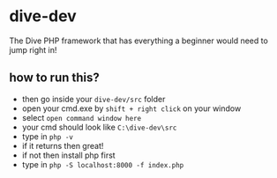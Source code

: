 # dive-dev
The Dive PHP framework that has everything a beginner would need to jump right in!

## how to run this?
- then go inside your `dive-dev/src` folder
- open your cmd.exe by `shift + right click` on your window
- select `open command window here`
- your cmd should look like `C:\dive-dev\src`
- type in `php -v`
- if it returns then great!
- if not then install php first
- type in `php -S localhost:8000 -f index.php`